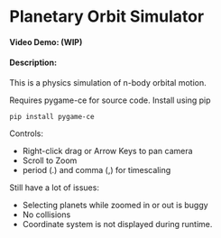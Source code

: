 # Planetary Orbit Simulator
#### Video Demo: (WIP)
#### Description:
This is a physics simulation of n-body orbital motion. 

Requires pygame-ce for source code. Install using pip
```
pip install pygame-ce
```

Controls:
* Right-click drag or Arrow Keys to pan camera
* Scroll to Zoom
* period (.) and comma (,) for timescaling

Still have a lot of issues:
* Selecting planets while zoomed in or out is buggy
* No collisions
* Coordinate system is not displayed during runtime.